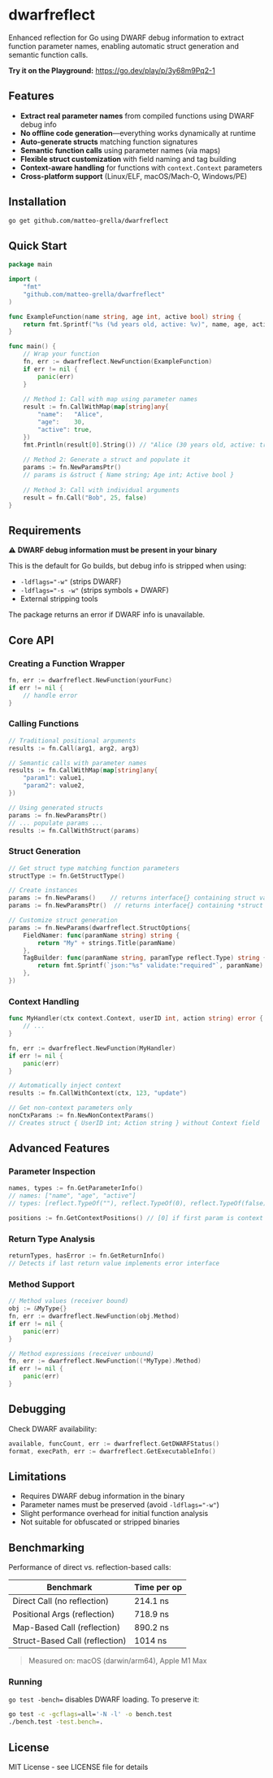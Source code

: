 # dwarfreflect

Enhanced reflection for Go using DWARF debug information to extract function parameter names, enabling automatic struct generation and semantic function calls.

**Try it on the Playground:** https://go.dev/play/p/3y68m9Pq2-1

## Features

- **Extract real parameter names** from compiled functions using DWARF debug info
- **No offline code generation**—everything works dynamically at runtime
- **Auto-generate structs** matching function signatures
- **Semantic function calls** using parameter names (via maps)
- **Flexible struct customization** with field naming and tag building
- **Context-aware handling** for functions with `context.Context` parameters
- **Cross-platform support** (Linux/ELF, macOS/Mach-O, Windows/PE)

## Installation

```bash
go get github.com/matteo-grella/dwarfreflect
```

## Quick Start

```go
package main

import (
    "fmt"
    "github.com/matteo-grella/dwarfreflect"
)

func ExampleFunction(name string, age int, active bool) string {
    return fmt.Sprintf("%s (%d years old, active: %v)", name, age, active)
}

func main() {
    // Wrap your function
    fn, err := dwarfreflect.NewFunction(ExampleFunction)
    if err != nil {
        panic(err)
    }
        
    // Method 1: Call with map using parameter names
    result := fn.CallWithMap(map[string]any{
        "name":   "Alice",
        "age":    30,
        "active": true,
    })
    fmt.Println(result[0].String()) // "Alice (30 years old, active: true)"
    
    // Method 2: Generate a struct and populate it
    params := fn.NewParamsPtr()
    // params is &struct { Name string; Age int; Active bool }
    
    // Method 3: Call with individual arguments
    result = fn.Call("Bob", 25, false)
}
```

## Requirements

⚠️ **DWARF debug information must be present in your binary**

This is the default for Go builds, but debug info is stripped when using:
- `-ldflags="-w"` (strips DWARF)
- `-ldflags="-s -w"` (strips symbols + DWARF)
- External stripping tools

The package returns an error if DWARF info is unavailable.

## Core API

### Creating a Function Wrapper

```go
fn, err := dwarfreflect.NewFunction(yourFunc)
if err != nil {
    // handle error
}
```

### Calling Functions

```go
// Traditional positional arguments
results := fn.Call(arg1, arg2, arg3)

// Semantic calls with parameter names
results := fn.CallWithMap(map[string]any{
    "param1": value1,
    "param2": value2,
})

// Using generated structs
params := fn.NewParamsPtr()
// ... populate params ...
results := fn.CallWithStruct(params)
```

### Struct Generation

```go
// Get struct type matching function parameters
structType := fn.GetStructType()

// Create instances
params := fn.NewParams()    // returns interface{} containing struct value
params := fn.NewParamsPtr()  // returns interface{} containing *struct

// Customize struct generation
params := fn.NewParams(dwarfreflect.StructOptions{
    FieldNamer: func(paramName string) string {
        return "My" + strings.Title(paramName)
    },
    TagBuilder: func(paramName string, paramType reflect.Type) string {
        return fmt.Sprintf(`json:"%s" validate:"required"`, paramName)
    },
})
```

### Context Handling

```go
func MyHandler(ctx context.Context, userID int, action string) error {
    // ...
}

fn, err := dwarfreflect.NewFunction(MyHandler)
if err != nil {
    panic(err)
}

// Automatically inject context
results := fn.CallWithContext(ctx, 123, "update")

// Get non-context parameters only
nonCtxParams := fn.NewNonContextParams()
// Creates struct { UserID int; Action string } without Context field
```

## Advanced Features

### Parameter Inspection

```go
names, types := fn.GetParameterInfo()
// names: ["name", "age", "active"]
// types: [reflect.TypeOf(""), reflect.TypeOf(0), reflect.TypeOf(false)]

positions := fn.GetContextPositions() // [0] if first param is context
```

### Return Type Analysis

```go
returnTypes, hasError := fn.GetReturnInfo()
// Detects if last return value implements error interface
```

### Method Support

```go
// Method values (receiver bound)
obj := &MyType{}
fn, err := dwarfreflect.NewFunction(obj.Method)
if err != nil {
    panic(err)
}

// Method expressions (receiver unbound)
fn, err := dwarfreflect.NewFunction((*MyType).Method)
if err != nil {
    panic(err)
}
```

## Debugging

Check DWARF availability:

```go
available, funcCount, err := dwarfreflect.GetDWARFStatus()
format, execPath, err := dwarfreflect.GetExecutableInfo()
```

## Limitations

- Requires DWARF debug information in the binary
- Parameter names must be preserved (avoid `-ldflags="-w"`)
- Slight performance overhead for initial function analysis
- Not suitable for obfuscated or stripped binaries

## Benchmarking

Performance of direct vs. reflection-based calls:

| Benchmark                      | Time per op |
| ------------------------------ | ----------- |
| Direct Call (no reflection)    | 214.1 ns    |
| Positional Args (reflection)   | 718.9 ns    |
| Map-Based Call (reflection)    | 890.2 ns    |
| Struct-Based Call (reflection) | 1014 ns     |

> Measured on: macOS (darwin/arm64), Apple M1 Max

### Running

`go test -bench=` disables DWARF loading. To preserve it:

```bash
go test -c -gcflags=all='-N -l' -o bench.test
./bench.test -test.bench=.
```


## License

MIT License - see LICENSE file for details